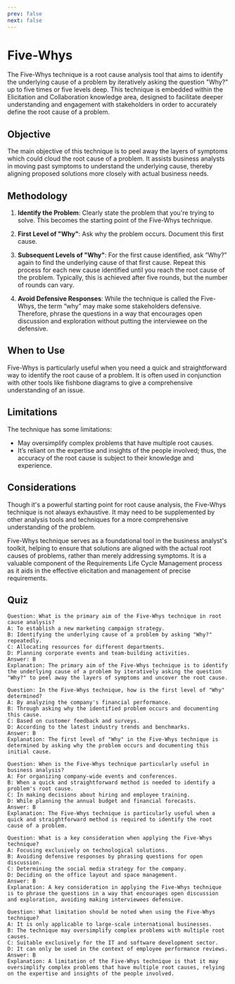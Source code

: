 ```yaml
---
prev: false
next: false
---
```


# Five-Whys

The Five-Whys technique is a root cause analysis tool that aims to identify the underlying cause of a problem by iteratively asking the question "Why?" up to five times or five levels deep. This technique is embedded within the Elicitation and Collaboration knowledge area, designed to facilitate deeper understanding and engagement with stakeholders in order to accurately define the root cause of a problem.

## Objective

The main objective of this technique is to peel away the layers of symptoms which could cloud the root cause of a problem. It assists business analysts in moving past symptoms to understand the underlying cause, thereby aligning proposed solutions more closely with actual business needs.

## Methodology

1. **Identify the Problem**: Clearly state the problem that you're trying to solve. This becomes the starting point of the Five-Whys technique.

2. **First Level of "Why"**: Ask why the problem occurs. Document this first cause.

3. **Subsequent Levels of "Why"**: For the first cause identified, ask “Why?” again to find the underlying cause of that first cause. Repeat this process for each new cause identified until you reach the root cause of the problem. Typically, this is achieved after five rounds, but the number of rounds can vary.

4. **Avoid Defensive Responses**: While the technique is called the Five-Whys, the term “why” may make some stakeholders defensive. Therefore, phrase the questions in a way that encourages open discussion and exploration without putting the interviewee on the defensive.

## When to Use

Five-Whys is particularly useful when you need a quick and straightforward way to identify the root cause of a problem. It is often used in conjunction with other tools like fishbone diagrams to give a comprehensive understanding of an issue.

## Limitations

The technique has some limitations:

- May oversimplify complex problems that have multiple root causes.
- It’s reliant on the expertise and insights of the people involved; thus, the accuracy of the root cause is subject to their knowledge and experience.

## Considerations

Though it's a powerful starting point for root cause analysis, the Five-Whys technique is not always exhaustive. It may need to be supplemented by other analysis tools and techniques for a more comprehensive understanding of the problem.

Five-Whys technique serves as a foundational tool in the business analyst's toolkit, helping to ensure that solutions are aligned with the actual root causes of problems, rather than merely addressing symptoms. It is a valuable component of the Requirements Life Cycle Management process as it aids in the effective elicitation and management of precise requirements.

## Quiz

```quiz
Question: What is the primary aim of the Five-Whys technique in root cause analysis?
A: To establish a new marketing campaign strategy.
B: Identifying the underlying cause of a problem by asking "Why?" repeatedly.
C: Allocating resources for different departments.
D: Planning corporate events and team-building activities.
Answer: B
Explanation: The primary aim of the Five-Whys technique is to identify the underlying cause of a problem by iteratively asking the question "Why?" to peel away the layers of symptoms and uncover the root cause.

Question: In the Five-Whys technique, how is the first level of "Why" determined?
A: By analyzing the company's financial performance.
B: Through asking why the identified problem occurs and documenting this cause.
C: Based on customer feedback and surveys.
D: According to the latest industry trends and benchmarks.
Answer: B
Explanation: The first level of "Why" in the Five-Whys technique is determined by asking why the problem occurs and documenting this initial cause.

Question: When is the Five-Whys technique particularly useful in business analysis?
A: For organizing company-wide events and conferences.
B: When a quick and straightforward method is needed to identify a problem's root cause.
C: In making decisions about hiring and employee training.
D: While planning the annual budget and financial forecasts.
Answer: B
Explanation: The Five-Whys technique is particularly useful when a quick and straightforward method is required to identify the root cause of a problem.

Question: What is a key consideration when applying the Five-Whys technique?
A: Focusing exclusively on technological solutions.
B: Avoiding defensive responses by phrasing questions for open discussion.
C: Determining the social media strategy for the company.
D: Deciding on the office layout and space management.
Answer: B
Explanation: A key consideration in applying the Five-Whys technique is to phrase the questions in a way that encourages open discussion and exploration, avoiding making interviewees defensive.

Question: What limitation should be noted when using the Five-Whys technique?
A: It is only applicable to large-scale international businesses.
B: The technique may oversimplify complex problems with multiple root causes.
C: Suitable exclusively for the IT and software development sector.
D: It can only be used in the context of employee performance reviews.
Answer: B
Explanation: A limitation of the Five-Whys technique is that it may oversimplify complex problems that have multiple root causes, relying on the expertise and insights of the people involved.

```
